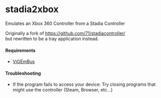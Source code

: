 # stadia2xbox
Emulates an Xbox 360 Controller from a Stadia Controller

Originally a fork of https://github.com/71/stadiacontroller/<br>
but rewritten to be a tray application instead.

#### Requirements
- [ViGEmBus](https://github.com/ViGEm/ViGEmBus/releases)

#### Troubleshooting
- If the program fails to access your device: Try closing programs that might use the controller (Steam, Browser, etc...)
